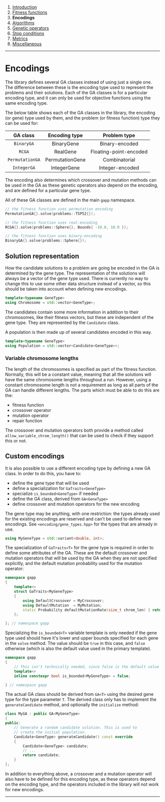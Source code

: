 
1. [Introduction](introduction.md)  
2. [Fitness functions](fitness-functions.md)  
3. **Encodings**  
4. [Algorithms](algorithms.md)  
5. [Genetic operators](genetic-operators.md)  
6. [Stop conditions](stop-conditions.md)  
7. [Metrics](metrics.md)    
8. [Miscellaneous](miscellaneous.md)

------------------------------------------------------------------------------------------------

# Encodings

The library defines several GA classes instead of using just a single one.
The difference between these is the encoding type used to represent the
problems and their solutions. Each of the GA classes is for a particular
encoding type, and it can only be used for objective functions using the
same encoding type.

The below table shows each of the GA classes in the library, the encoding
(or gene) type used by them, and the problem (or fitness function) type
they can be used for:

  |     GA class    |  Encoding type  |      Problem type      |
  |:---------------:|:---------------:|:----------------------:|
  |   `BinaryGA`    |   BinaryGene    |    Binary-encoded      |
  |     `RCGA`      |    RealGene     | Floating-point-encoded |
  | `PermutationGA` | PermutationGene |     Combinatorial      |
  |   `IntegerGA`   |   IntegerGene   |    Integer-encoded     |

The encoding also determines which crossover and mutation methods
can be used in the GA as these genetic operators also depend on the
encoding, and are defined for a particular gene type.

All of these GA classes are defined in the main `gapp` namespace.

```cpp
// the fitness function uses permutation encoding
PermutationGA{}.solve(problems::TSP52{});

// the fitness function uses real-encoding
RCGA{}.solve(problems::Sphere{}, Bounds{ -10.0, 10.0 });

// the fitness function uses binary-encoding
BinaryGA{}.solve(problems::Sphere{});
```

## Solution representation

How the candidate solutions to a problem are going be encoded in the GA is
determined by the gene type. The representation of the solutions will always
be a vector of the gene type used. There is currently no way to change this
to use some other data structure instead of a vector, so this should be taken
into account when defining new encodings.

```cpp
template<typename GeneType>
using Chromosome = std::vector<GeneType>;
```

The candidates contain some more information in addition to their
chromosomes, like their fitness vectors, but these are independent
of the gene type. They are represented by the `Candidate` class.

A population is then made up of several candidates encoded in
this way.

```cpp
template<typename GeneType>
using Population = std::vector<Candidate<GeneType>>;
```

### Variable chromosome lengths

The length of the chromosomes is specified as part of the fitness function.
Normally, this will be a constant value, meaning that all the solutions
will have the same chromosome lengths throughout a run. However, using a
constant chromosome length is not a requirement as long as all parts of the
GA can handle different lengths. The parts which must be able to do this are
the:
 - fitness function
 - crossover operator
 - mutation operator
 - repair function

The crossover and mutation operators both provide a method called
`allow_variable_chrom_length()` that can be used to check if they support
this or not.

## Custom encodings

It is also possible to use a different encoding type by defining a
new GA class. In order to do this, you have to:

 - define the gene type that will be used
 - define a specialization for `GaTraits<GeneType>`
 - specialize `is_bounded<GeneType>` if needed
 - define the GA class, derived from `GA<GeneType>`
 - define crossover and mutation operators for the new encoding

The gene type may be anything, with one restriction: the types
already used for the existing encodings are reserved and can't
be used to define new encodings. See `<encoding/gene_types.hpp>`
for the types that are already in use.

```cpp
using MyGeneType = std::variant<double, int>;
```

The specialization of `GaTraits<T>` for the gene type is required
in order to define some attributes of the GA. These are the default
crossover and mutation operators that will be used by the GA when
they are not specified explicitly, and the default mutation probability
used for the mutation operator:

```cpp
namespace gapp
{
    template<>
    struct GaTraits<MyGeneType>
    {
        using DefaultCrossover = MyCrossover;
        using DefaultMutation  = MyMutation;
        static Probability defaultMutationRate(size_t chrom_len) { return 1.0 / chrom_len; }
    };

}; // namespace gapp
```

Specializing the `is_bounded<T>` variable template is only needed if
the gene type used should have it's lower and upper bounds specified
for each gene in the `solve` method. The value should be `true` in
this case, and `false` otherwise (which is also the default value used
in the primary template).

```cpp
namespace gapp
{
    // This isn't technically needed, since false is the default value
    template<>
    inline constexpr bool is_bounded<MyGeneType> = false;

} // namespace gapp
```

The actual GA class should be derived from `GA<T>` using the desired gene
type for the type parameter `T`. The derived class only has to implement
the `generateCandidate` method, and optionally the `initialize` method:

```cpp
class MyGA : public GA<MyGeneType>
{
public:
    // Generate a random candidate solution. This is used to
    // create the initial population.
    Candidate<GeneType> generateCandidate() const override
    {
        Candidate<GeneType> candidate;
        // ...
        return candidate;
    }
};
```

In addition to everything above, a crossover and a mutation operator will
also have to be defined for this encoding type, as these operators depend
on the encoding type, and the operators included in the library will not
work for new encodings.

------------------------------------------------------------------------------------------------
